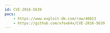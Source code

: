 ```yaml
---
id: CVE-2016-5639
pocs:
    - https://www.exploit-db.com/raw/40813
    - https://github.com/xfox64x/CVE-2016-5639
---
```

